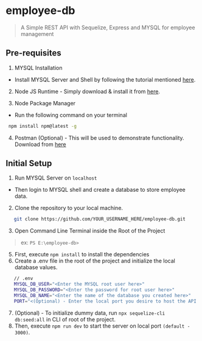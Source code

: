 # employee-db
> A Simple REST API with Sequelize, Express and MYSQL for employee management

## Pre-requisites
1. MYSQL Installation
- Install MYSQL Server and Shell by following the tutorial mentioned [here](https://dev.mysql.com/doc/refman/8.1/en/installing.html).

2. Node JS Runtime - Simply download & install it from [here](https://nodejs.org/en/download).
  
3. Node Package Manager
* Run the following command on your terminal
 ```sh
  npm install npm@latest -g
  ```  
4. Postman (Optional) - This will be used to demonstrate functionality. Download from [here](https://www.postman.com/downloads/)

## Initial Setup
1. Run MYSQL Server on `localhost`
- Then login to MYSQL shell and create a database to store employee data.

2. Clone the repository to your local machine.
```sh
   git clone https://github.com/YOUR_USERNAME_HERE/employee-db.git
```
3. Open Command Line Terminal inside the Root of the Project
  >  ex: `PS E:\employee-db>`
5. First, execute `npm install` to install the dependencies
6. Create a .env file in the root of the project and initialize the local database values.
```sh
   // .env
   MYSQL_DB_USER="<Enter the MYSQL root user here>"
   MYSQL_DB_PASSWORD="<Enter the password for root user here>"
   MYSQL_DB_NAME="<Enter the name of the database you created here>"
   PORT="<(Optional) - Enter the local port you desire to host the API server>"
```
7. (Optional) - To initialize dummy data, run `npx sequelize-cli db:seed:all` in CLI of root of the project.
8. Then, execute `npm run dev` to start the server on local port `(default - 3000)`.

